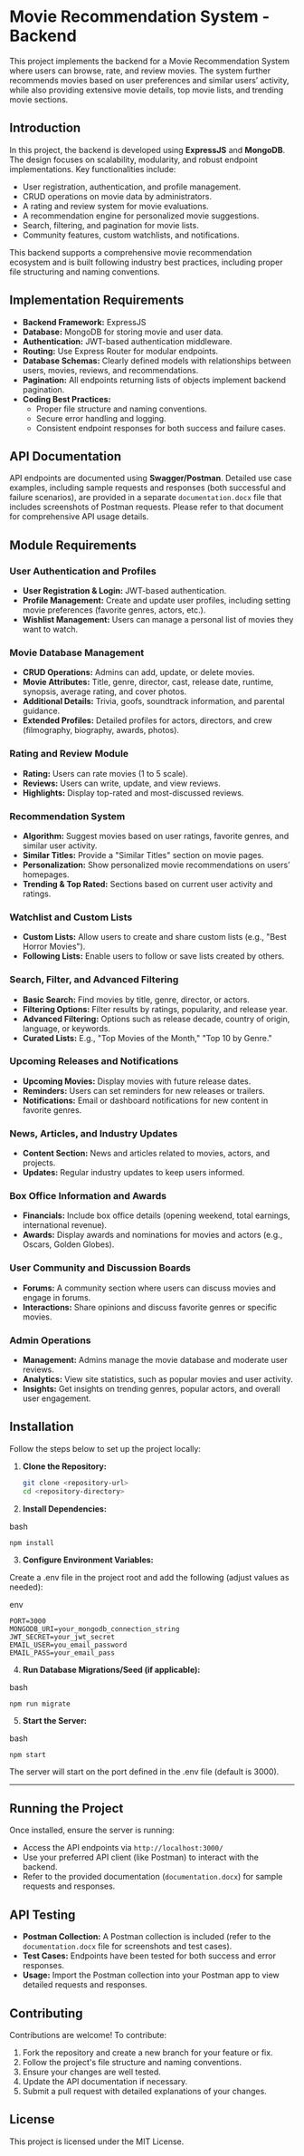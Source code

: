 # Movie Recommendation System - Backend

This project implements the backend for a Movie Recommendation System where users can browse, rate, and review movies. The system further recommends movies based on user preferences and similar users’ activity, while also providing extensive movie details, top movie lists, and trending movie sections.
## Introduction

In this project, the backend is developed using **ExpressJS** and **MongoDB**. The design focuses on scalability, modularity, and robust endpoint implementations. Key functionalities include:

- User registration, authentication, and profile management.
- CRUD operations on movie data by administrators.
- A rating and review system for movie evaluations.
- A recommendation engine for personalized movie suggestions.
- Search, filtering, and pagination for movie lists.
- Community features, custom watchlists, and notifications.

This backend supports a comprehensive movie recommendation ecosystem and is built following industry best practices, including proper file structuring and naming conventions.
## Implementation Requirements

- **Backend Framework:** ExpressJS
- **Database:** MongoDB for storing movie and user data.
- **Authentication:** JWT-based authentication middleware.
- **Routing:** Use Express Router for modular endpoints.
- **Database Schemas:** Clearly defined models with relationships between users, movies, reviews, and recommendations.
- **Pagination:** All endpoints returning lists of objects implement backend pagination.
- **Coding Best Practices:** 
  - Proper file structure and naming conventions.
  - Secure error handling and logging.
  - Consistent endpoint responses for both success and failure cases.
## API Documentation

API endpoints are documented using **Swagger/Postman**. Detailed use case examples, including sample requests and responses (both successful and failure scenarios), are provided in a separate `documentation.docx` file that includes screenshots of Postman requests. Please refer to that document for comprehensive API usage details.
## Module Requirements

### User Authentication and Profiles
- **User Registration & Login:** JWT-based authentication.
- **Profile Management:** Create and update user profiles, including setting movie preferences (favorite genres, actors, etc.).
- **Wishlist Management:** Users can manage a personal list of movies they want to watch.

### Movie Database Management
- **CRUD Operations:** Admins can add, update, or delete movies.
- **Movie Attributes:** Title, genre, director, cast, release date, runtime, synopsis, average rating, and cover photos.
- **Additional Details:** Trivia, goofs, soundtrack information, and parental guidance.
- **Extended Profiles:** Detailed profiles for actors, directors, and crew (filmography, biography, awards, photos).

### Rating and Review Module
- **Rating:** Users can rate movies (1 to 5 scale).
- **Reviews:** Users can write, update, and view reviews.
- **Highlights:** Display top-rated and most-discussed reviews.

### Recommendation System
- **Algorithm:** Suggest movies based on user ratings, favorite genres, and similar user activity.
- **Similar Titles:** Provide a "Similar Titles" section on movie pages.
- **Personalization:** Show personalized movie recommendations on users’ homepages.
- **Trending & Top Rated:** Sections based on current user activity and ratings.

### Watchlist and Custom Lists
- **Custom Lists:** Allow users to create and share custom lists (e.g., "Best Horror Movies").
- **Following Lists:** Enable users to follow or save lists created by others.

### Search, Filter, and Advanced Filtering
- **Basic Search:** Find movies by title, genre, director, or actors.
- **Filtering Options:** Filter results by ratings, popularity, and release year.
- **Advanced Filtering:** Options such as release decade, country of origin, language, or keywords.
- **Curated Lists:** E.g., "Top Movies of the Month," "Top 10 by Genre."

### Upcoming Releases and Notifications
- **Upcoming Movies:** Display movies with future release dates.
- **Reminders:** Users can set reminders for new releases or trailers.
- **Notifications:** Email or dashboard notifications for new content in favorite genres.

### News, Articles, and Industry Updates
- **Content Section:** News and articles related to movies, actors, and projects.
- **Updates:** Regular industry updates to keep users informed.

### Box Office Information and Awards
- **Financials:** Include box office details (opening weekend, total earnings, international revenue).
- **Awards:** Display awards and nominations for movies and actors (e.g., Oscars, Golden Globes).

### User Community and Discussion Boards
- **Forums:** A community section where users can discuss movies and engage in forums.
- **Interactions:** Share opinions and discuss favorite genres or specific movies.

### Admin Operations
- **Management:** Admins manage the movie database and moderate user reviews.
- **Analytics:** View site statistics, such as popular movies and user activity.
- **Insights:** Get insights on trending genres, popular actors, and overall user engagement.
## Installation

Follow the steps below to set up the project locally:

1. **Clone the Repository:**
   ```bash
   git clone <repository-url>
   cd <repository-directory>
2. **Install Dependencies:**

bash
```
npm install
```
3. **Configure Environment Variables:**

Create a .env file in the project root and add the following (adjust values as needed):

env
```
PORT=3000
MONGODB_URI=your_mongodb_connection_string
JWT_SECRET=your_jwt_secret
EMAIL_USER=you_email_password
EMAIL_PASS=your_email_pass
```
4. **Run Database Migrations/Seed (if applicable):**

bash
```
npm run migrate
```

5. **Start the Server:**

bash
```
npm start
```
The server will start on the port defined in the .env file (default is 3000).


---


## Running the Project

Once installed, ensure the server is running:
- Access the API endpoints via `http://localhost:3000/`
- Use your preferred API client (like Postman) to interact with the backend.
- Refer to the provided documentation (`documentation.docx`) for sample requests and responses.
## API Testing

- **Postman Collection:** A Postman collection is included (refer to the `documentation.docx` file for screenshots and test cases).
- **Test Cases:** Endpoints have been tested for both success and error responses.
- **Usage:** Import the Postman collection into your Postman app to view detailed requests and responses.
## Contributing

Contributions are welcome! To contribute:
1. Fork the repository and create a new branch for your feature or fix.
2. Follow the project's file structure and naming conventions.
3. Ensure your changes are well tested.
4. Update the API documentation if necessary.
5. Submit a pull request with detailed explanations of your changes.
## License

This project is licensed under the MIT License.
